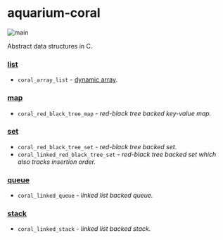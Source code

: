# aquarium-coral

![main](https://github.com/pretore/aquarium-coral/actions/workflows/cmake.yml/badge.svg?branch=main)

Abstract data structures in C.

### [list](https://en.wikipedia.org/wiki/List_(abstract_data_type))
- ``coral_array_list`` - [dynamic array](https://en.wikipedia.org/wiki/Dynamic_array).

### [map](https://en.wikipedia.org/wiki/Associative_array)
- ``coral_red_black_tree_map`` - _red-black tree backed key-value map._

### [set](https://en.wikipedia.org/wiki/Set_(abstract_data_type))
- ``coral_red_black_tree_set`` - _red-black tree backed set._
- ``coral_linked_red_black_tree_set`` - _red-black tree backed set which 
  also tracks insertion order._

### [queue](https://en.wikipedia.org/wiki/Queue_(abstract_data_type))
- ``coral_linked_queue`` - _linked list backed queue._

### [stack](https://en.wikipedia.org/wiki/Stack_(abstract_data_type))
- ``coral_linked_stack`` - _linked list backed stack._
